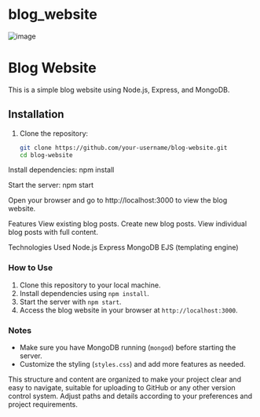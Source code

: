 # blog_website

![image](https://github.com/Yashjai45/blog_website/assets/109402531/5e7d71a2-0166-4f65-b395-3a09b27631b6)

# Blog Website

This is a simple blog website using Node.js, Express, and MongoDB.

## Installation

1. Clone the repository:
   ```bash
   git clone https://github.com/your-username/blog-website.git
   cd blog-website

Install dependencies:
npm install


Start the server:
npm start

Open your browser and go to http://localhost:3000 to view the blog website.

Features
View existing blog posts.
Create new blog posts.
View individual blog posts with full content.

Technologies Used
Node.js
Express
MongoDB
EJS (templating engine)


### How to Use

1. Clone this repository to your local machine.
2. Install dependencies using `npm install`.
3. Start the server with `npm start`.
4. Access the blog website in your browser at `http://localhost:3000`.

### Notes

- Make sure you have MongoDB running (`mongod`) before starting the server.
- Customize the styling (`styles.css`) and add more features as needed.

This structure and content are organized to make your project clear and easy to navigate, suitable for uploading to GitHub or any other version control system. Adjust paths and details according to your preferences and project requirements.
